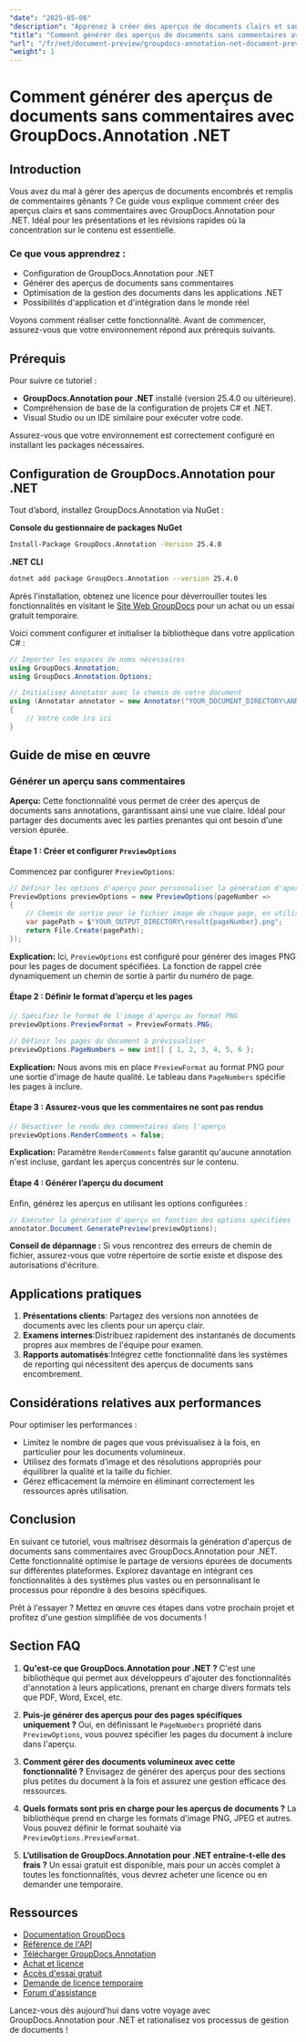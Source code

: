 ```yaml
---
"date": "2025-05-06"
"description": "Apprenez à créer des aperçus de documents clairs et sans commentaires avec GroupDocs.Annotation pour .NET. Suivez ce guide pour améliorer la présentation et la révision de vos documents."
"title": "Comment générer des aperçus de documents sans commentaires avec GroupDocs.Annotation .NET"
"url": "/fr/net/document-preview/groupdocs-annotation-net-document-preview-no-comments/"
"weight": 1
---
```


# Comment générer des aperçus de documents sans commentaires avec GroupDocs.Annotation .NET

## Introduction

Vous avez du mal à gérer des aperçus de documents encombrés et remplis de commentaires gênants ? Ce guide vous explique comment créer des aperçus clairs et sans commentaires avec GroupDocs.Annotation pour .NET. Idéal pour les présentations et les révisions rapides où la concentration sur le contenu est essentielle.

### Ce que vous apprendrez :
- Configuration de GroupDocs.Annotation pour .NET
- Générer des aperçus de documents sans commentaires
- Optimisation de la gestion des documents dans les applications .NET
- Possibilités d'application et d'intégration dans le monde réel

Voyons comment réaliser cette fonctionnalité. Avant de commencer, assurez-vous que votre environnement répond aux prérequis suivants.

## Prérequis

Pour suivre ce tutoriel :
- **GroupDocs.Annotation pour .NET** installé (version 25.4.0 ou ultérieure).
- Compréhension de base de la configuration de projets C# et .NET.
- Visual Studio ou un IDE similaire pour exécuter votre code.

Assurez-vous que votre environnement est correctement configuré en installant les packages nécessaires.

## Configuration de GroupDocs.Annotation pour .NET

Tout d’abord, installez GroupDocs.Annotation via NuGet :

**Console du gestionnaire de packages NuGet**
```bash
Install-Package GroupDocs.Annotation -Version 25.4.0
```

**.NET CLI**
```bash
dotnet add package GroupDocs.Annotation --version 25.4.0
```

Après l'installation, obtenez une licence pour déverrouiller toutes les fonctionnalités en visitant le [Site Web GroupDocs](https://purchase.groupdocs.com/buy) pour un achat ou un essai gratuit temporaire.

Voici comment configurer et initialiser la bibliothèque dans votre application C# :

```csharp
// Importer les espaces de noms nécessaires
using GroupDocs.Annotation;
using GroupDocs.Annotation.Options;

// Initialisez Annotator avec le chemin de votre document
using (Annotator annotator = new Annotator("YOUR_DOCUMENT_DIRECTORY\ANNOTATED_DOCX"))
{
    // Votre code ira ici
}
```

## Guide de mise en œuvre

### Générer un aperçu sans commentaires

**Aperçu:**
Cette fonctionnalité vous permet de créer des aperçus de documents sans annotations, garantissant ainsi une vue claire. Idéal pour partager des documents avec les parties prenantes qui ont besoin d'une version épurée.

#### Étape 1 : Créer et configurer `PreviewOptions`
Commencez par configurer `PreviewOptions`:

```csharp
// Définir les options d'aperçu pour personnaliser la génération d'aperçu
PreviewOptions previewOptions = new PreviewOptions(pageNumber =>
{
    // Chemin de sortie pour le fichier image de chaque page, en utilisant le numéro de page dans le nom de fichier
    var pagePath = $"YOUR_OUTPUT_DIRECTORY\result{pageNumber}.png";
    return File.Create(pagePath);
});
```
**Explication:** Ici, `PreviewOptions` est configuré pour générer des images PNG pour les pages de document spécifiées. La fonction de rappel crée dynamiquement un chemin de sortie à partir du numéro de page.

#### Étape 2 : Définir le format d’aperçu et les pages

```csharp
// Spécifiez le format de l'image d'aperçu au format PNG
previewOptions.PreviewFormat = PreviewFormats.PNG;

// Définir les pages du document à prévisualiser
previewOptions.PageNumbers = new int[] { 1, 2, 3, 4, 5, 6 };
```
**Explication:** Nous avons mis en place `PreviewFormat` au format PNG pour une sortie d'image de haute qualité. Le tableau dans `PageNumbers` spécifie les pages à inclure.

#### Étape 3 : Assurez-vous que les commentaires ne sont pas rendus

```csharp
// Désactiver le rendu des commentaires dans l'aperçu
previewOptions.RenderComments = false;
```
**Explication:** Paramètre `RenderComments` false garantit qu'aucune annotation n'est incluse, gardant les aperçus concentrés sur le contenu.

#### Étape 4 : Générer l’aperçu du document

Enfin, générez les aperçus en utilisant les options configurées :

```csharp
// Exécuter la génération d'aperçu en fonction des options spécifiées
annotator.Document.GeneratePreview(previewOptions);
```
**Conseil de dépannage :** Si vous rencontrez des erreurs de chemin de fichier, assurez-vous que votre répertoire de sortie existe et dispose des autorisations d'écriture.

## Applications pratiques

1. **Présentations clients**: Partagez des versions non annotées de documents avec les clients pour un aperçu clair.
2. **Examens internes**:Distribuez rapidement des instantanés de documents propres aux membres de l'équipe pour examen.
3. **Rapports automatisés**:Intégrez cette fonctionnalité dans les systèmes de reporting qui nécessitent des aperçus de documents sans encombrement.

## Considérations relatives aux performances

Pour optimiser les performances :
- Limitez le nombre de pages que vous prévisualisez à la fois, en particulier pour les documents volumineux.
- Utilisez des formats d’image et des résolutions appropriés pour équilibrer la qualité et la taille du fichier.
- Gérez efficacement la mémoire en éliminant correctement les ressources après utilisation.

## Conclusion

En suivant ce tutoriel, vous maîtrisez désormais la génération d'aperçus de documents sans commentaires avec GroupDocs.Annotation pour .NET. Cette fonctionnalité optimise le partage de versions épurées de documents sur différentes plateformes. Explorez davantage en intégrant ces fonctionnalités à des systèmes plus vastes ou en personnalisant le processus pour répondre à des besoins spécifiques.

Prêt à l'essayer ? Mettez en œuvre ces étapes dans votre prochain projet et profitez d'une gestion simplifiée de vos documents !

## Section FAQ

1. **Qu'est-ce que GroupDocs.Annotation pour .NET ?** 
   C'est une bibliothèque qui permet aux développeurs d'ajouter des fonctionnalités d'annotation à leurs applications, prenant en charge divers formats tels que PDF, Word, Excel, etc.

2. **Puis-je générer des aperçus pour des pages spécifiques uniquement ?**
   Oui, en définissant le `PageNumbers` propriété dans `PreviewOptions`, vous pouvez spécifier les pages du document à inclure dans l'aperçu.

3. **Comment gérer des documents volumineux avec cette fonctionnalité ?**
   Envisagez de générer des aperçus pour des sections plus petites du document à la fois et assurez une gestion efficace des ressources.

4. **Quels formats sont pris en charge pour les aperçus de documents ?**
   La bibliothèque prend en charge les formats d'image PNG, JPEG et autres. Vous pouvez définir le format souhaité via `PreviewOptions.PreviewFormat`.

5. **L’utilisation de GroupDocs.Annotation pour .NET entraîne-t-elle des frais ?**
   Un essai gratuit est disponible, mais pour un accès complet à toutes les fonctionnalités, vous devrez acheter une licence ou en demander une temporaire.

## Ressources
- [Documentation GroupDocs](https://docs.groupdocs.com/annotation/net/)
- [Référence de l'API](https://reference.groupdocs.com/annotation/net/)
- [Télécharger GroupDocs.Annotation](https://releases.groupdocs.com/annotation/net/)
- [Achat et licence](https://purchase.groupdocs.com/buy)
- [Accès d'essai gratuit](https://releases.groupdocs.com/annotation/net/)
- [Demande de licence temporaire](https://purchase.groupdocs.com/temporary-license/)
- [Forum d'assistance](https://forum.groupdocs.com/c/annotation/) 

Lancez-vous dès aujourd'hui dans votre voyage avec GroupDocs.Annotation pour .NET et rationalisez vos processus de gestion de documents !